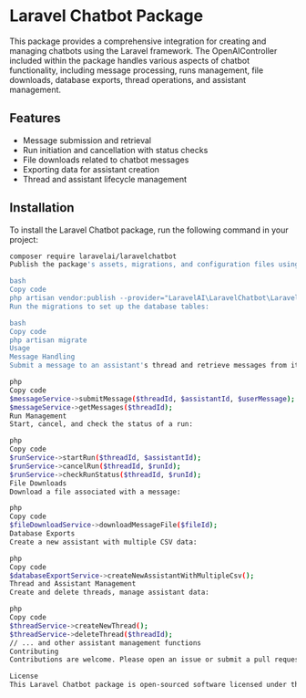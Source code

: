 # Laravel Chatbot Package

This package provides a comprehensive integration for creating and managing chatbots using the Laravel framework. The OpenAIController included within the package handles various aspects of chatbot functionality, including message processing, runs management, file downloads, database exports, thread operations, and assistant management.

## Features

- Message submission and retrieval
- Run initiation and cancellation with status checks
- File downloads related to chatbot messages
- Exporting data for assistant creation
- Thread and assistant lifecycle management

## Installation

To install the Laravel Chatbot package, run the following command in your project:

```bash
composer require laravelai/laravelchatbot
Publish the package's assets, migrations, and configuration files using:

bash
Copy code
php artisan vendor:publish --provider="LaravelAI\LaravelChatbot\LaravelChatbotServiceProvider"
Run the migrations to set up the database tables:

bash
Copy code
php artisan migrate
Usage
Message Handling
Submit a message to an assistant's thread and retrieve messages from it:

php
Copy code
$messageService->submitMessage($threadId, $assistantId, $userMessage);
$messageService->getMessages($threadId);
Run Management
Start, cancel, and check the status of a run:

php
Copy code
$runService->startRun($threadId, $assistantId);
$runService->cancelRun($threadId, $runId);
$runService->checkRunStatus($threadId, $runId);
File Downloads
Download a file associated with a message:

php
Copy code
$fileDownloadService->downloadMessageFile($fileId);
Database Exports
Create a new assistant with multiple CSV data:

php
Copy code
$databaseExportService->createNewAssistantWithMultipleCsv();
Thread and Assistant Management
Create and delete threads, manage assistant data:

php
Copy code
$threadService->createNewThread();
$threadService->deleteThread($threadId);
// ... and other assistant management functions
Contributing
Contributions are welcome. Please open an issue or submit a pull request with your changes.

License
This Laravel Chatbot package is open-sourced software licensed under the MIT license.

